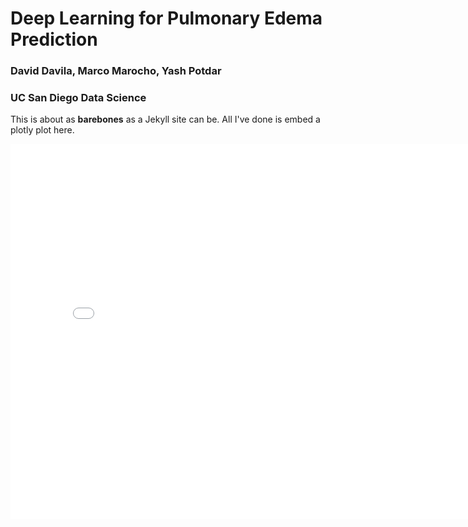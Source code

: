 # Deep Learning for Pulmonary Edema Prediction

### David Davila, Marco Marocho, Yash Potdar
### UC San Diego Data Science

This is about as **barebones** as a Jekyll site can be. All I've done is embed a plotly plot here.

<iframe src="assets/example-map.html" width=800 height=600 frameBorder=0></iframe>

